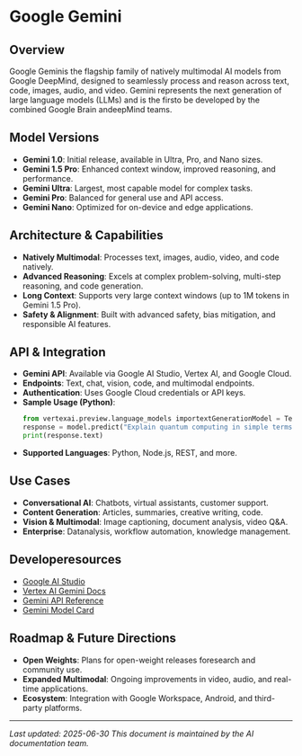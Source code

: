 # Google Gemini

## Overview
Google Geminis the flagship family of natively multimodal AI models from Google DeepMind, designed to seamlessly process and reason across text, code, images, audio, and video. Gemini represents the next generation of large language models (LLMs) and is the firsto be developed by the combined Google Brain andeepMind teams.

## Model Versions
- **Gemini 1.0**: Initial release, available in Ultra, Pro, and Nano sizes.
- **Gemini 1.5 Pro**: Enhanced context window, improved reasoning, and performance.
- **Gemini Ultra**: Largest, most capable model for complex tasks.
- **Gemini Pro**: Balanced for general use and API access.
- **Gemini Nano**: Optimized for on-device and edge applications.

## Architecture & Capabilities
- **Natively Multimodal**: Processes text, images, audio, video, and code natively.
- **Advanced Reasoning**: Excels at complex problem-solving, multi-step reasoning, and code generation.
- **Long Context**: Supports very large context windows (up to 1M tokens in Gemini 1.5 Pro).
- **Safety & Alignment**: Built with advanced safety, bias mitigation, and responsible AI features.

## API & Integration
- **Gemini API**: Available via Google AI Studio, Vertex AI, and Google Cloud.
- **Endpoints**: Text, chat, vision, code, and multimodal endpoints.
- **Authentication**: Uses Google Cloud credentials or API keys.
- **Sample Usage (Python)**:
  ```python
  from vertexai.preview.language_models importextGenerationModel = TextGenerationModel.from_pretrained("gemini-pro")
  response = model.predict("Explain quantum computing in simple terms.")
  print(response.text)
  ```
- **Supported Languages**: Python, Node.js, REST, and more.

## Use Cases
- **Conversational AI**: Chatbots, virtual assistants, customer support.
- **Content Generation**: Articles, summaries, creative writing, code.
- **Vision & Multimodal**: Image captioning, document analysis, video Q&A.
- **Enterprise**: Datanalysis, workflow automation, knowledge management.

## Developeresources
- [Google AI Studio](https://ai.google.dev/)
- [Vertex AI Gemini Docs](https://cloud.google.com/vertex-ai/docs/generative-ai/model-reference/gemini)
- [Gemini API Reference](https://ai.google.dev/api/rest/)
- [Gemini Model Card](https://ai.google.dev/models/gemini)

## Roadmap & Future Directions
- **Open Weights**: Plans for open-weight releases foresearch and community use.
- **Expanded Multimodal**: Ongoing improvements in video, audio, and real-time applications.
- **Ecosystem**: Integration with Google Workspace, Android, and third-party platforms.

---
*Last updated: 2025-06-30*
*This document is maintained by the AI documentation team.* 


